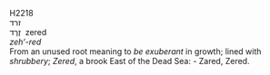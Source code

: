 <body>
  <p>H2218<br>  זרד  <br> זֶרֶד  ‎  zered  <br><i>zeh‘-red </i><br>From an unused root meaning to <i>be</i> <i>exuberant</i> in growth; lined with <i>shrubbery</i>; <i>Zered</i>, a brook East of the Dead Sea: - Zared, Zered.<br></p>
 </body>